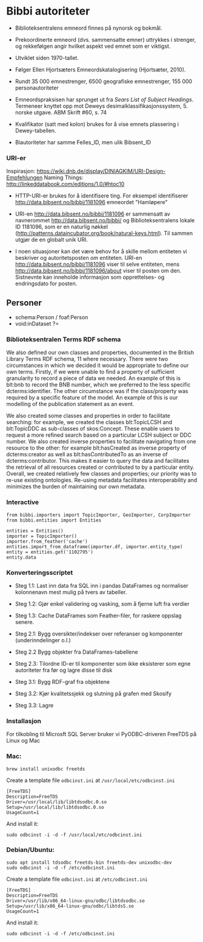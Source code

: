# Bibbi autoriteter

- Biblioteksentralens emneord finnes på nynorsk og bokmål.
- Prekoordinerte emneord (dvs. sammensatte emner) uttrykkes i strenger, og rekkefølgen angir hvilket aspekt ved emnet som er viktigst.
- Utviklet siden 1970-tallet.
- Følger Ellen Hjortsæters Emneordskatalogisering (Hjortsæter, 2010).
- Rundt 35 000 emnestrenger, 6500 geografiske emnestrenger, 155 000 personautoriteter
- Emneordspraksisen har sprunget ut fra *Sears List of Subject Headings*. Termeneer knyttet opp mot Deweys desimalklassifikasjonssystem, 5. norske utgave.<ref> ABM Skrift #60, s. 74</ref>
- Kvalifikator (satt med kolon) brukes for å vise emnets plassering i Dewey-tabellen.

- Biautoriteter har samme Felles_ID, men ulik Bibsent_ID

### URI-er

Inspirasjon: https://wiki.dnb.de/display/DINIAGKIM/URI-Design-Empfehlungen
Naming Things: http://linkeddatabook.com/editions/1.0/#htoc10

- HTTP-URI-er brukes for å identifisere ting. For eksempel identifiserer http://data.bibsent.no/bibbi/1181096 emneordet "Hamløpere"

- URI-en http://data.bibsent.no/bibbi/1181096 er sammensatt av navnerommet http://data.bibsent.no/bibbi/ og Biblioteksentralens lokale ID 1181096, som er en naturlig nøkkel (http://patterns.dataincubator.org/book/natural-keys.html). Til sammen utgjør de en globalt unik URI.

- I noen situasjoner kan det være behov for å skille mellom entiteten vi beskriver og autoritetsposten *om* entiteten. URI-en http://data.bibsent.no/bibbi/1181096 viser til selve entiteten, mens http://data.bibsent.no/bibbi/1181096/about viser til posten om den. Sistnevnte kan inneholde informasjon som opprettelses- og endringsdato for posten.


## Personer

- schema:Person / foaf:Person
- void:inDataset ?=



### Biblioteksentralen Terms RDF schema

We also defined our own classes and properties, documented in the British Library Terms
RDF schema, 11 where necessary. There were two circumstances in which we decided it
would be appropriate to define our own terms. Firstly, if we were unable to find a property of
sufficient granularity to record a piece of data we needed. An example of this is blt:bnb to
record the BNB number, which we preferred to the less specific dcterms:identifier. The other
circumstance was if the class/property was required by a specific feature of the model. An
example of this is our modelling of the publication statement as an event.


We also created some classes and properties in order to facilitate searching: for example, we
created the classes blt:TopicLCSH and blt:TopicDDC as sub-classes of skos:Concept. These
enable users to request a more refined search based on a particular LCSH subject or DDC
number. We also created inverse properties to facilitate navigating from one resource to the
other: for example blt:hasCreated as inverse property of dcterms:creator as well as
blt:hasContributedTo as an inverse of dcterms:contributor. This makes it easier to query the
data and facilitates the retrieval of all resources created or contributed to by a particular entity.
Overall, we created relatively few classes and properties; our priority was to re-use existing
ontologies. Re-using metadata facilitates interoperability and minimizes the burden of
maintaining our own metadata.


### Interactive

```
from bibbi.importers import TopicImporter, GeoImporter, CorpImporter
from bibbi.entities import Entities

entities = Entities()
importer = TopicImporter()
importer.from_feather('cache')
entities.import_from_dataframe(importer.df, importer.entity_type)
entity = entities.get('1102795')
entity.data

```


### Konverteringsscriptet

- Steg 1.1: Last inn data fra SQL inn i pandas DataFrames og normaliser kolonnenavn mest mulig på tvers av tabeller.
- Steg 1.2: Gjør enkel validering og vasking,  som å fjerne luft fra verdier
- Steg 1.3: Cache DataFrames som Feather-filer, for raskere oppslag senere.

- Steg 2.1: Bygg oversikter/indekser over referanser og komponenter (underinndelinger o.l.)
- Steg 2.2 Bygg objekter fra DataFrames-tabellene
- Steg 2.3: Tilordne ID-er til komponenter som ikke eksisterer som egne autoriteter fra før og lagre disse til disk

- Steg 3.1: Bygg RDF-graf fra objektene
- Steg 3.2: Kjør kvalitetssjekk og slutning på grafen med Skosify
- Steg 3.3: Lagre


### Installasjon

For tilkobling til Microsft SQL Server bruker vi PyODBC-driveren FreeTDS på Linux og Mac

### Mac:

	brew install unixodbc freetds

Create a template file `odbcinst.ini` at `/usr/local/etc/odbcinst.ini`

	[FreeTDS]
	Description=FreeTDS
	Driver=/usr/local/lib/libtdsodbc.0.so
	Setup=/usr/local/lib/libtdsodbc.0.so
	UsageCount=1

And install it:

	sudo odbcinst -i -d -f /usr/local/etc/odbcinst.ini

### Debian/Ubuntu:

	sudo apt install tdsodbc freetds-bin freetds-dev unixodbc-dev
	sudo odbcinst -i -d -f /etc/odbcinst.ini

Create a template file `odbcinst.ini` at `/etc/odbcinst.ini`

	[FreeTDS]
	Description=FreeTDS
	Driver=/usr/lib/x86_64-linux-gnu/odbc/libtdsodbc.so
	Setup=/usr/lib/x86_64-linux-gnu/odbc/libtdsS.so
	UsageCount=1

And install it:

	sudo odbcinst -i -d -f /etc/odbcinst.ini
